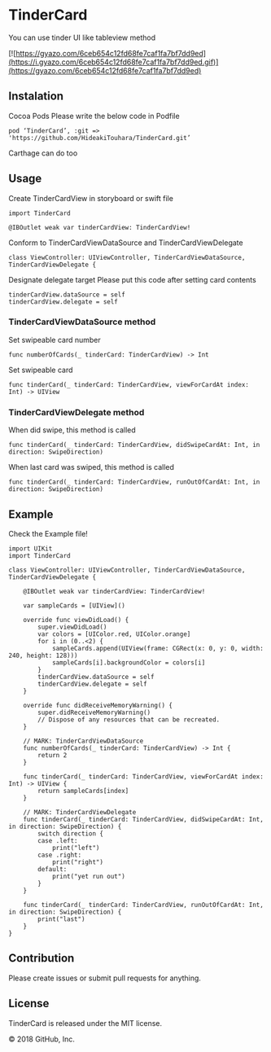 # TinderCard
You can use tinder UI like tableview method

[![https://gyazo.com/6ceb654c12fd68fe7caf1fa7bf7dd9ed](https://i.gyazo.com/6ceb654c12fd68fe7caf1fa7bf7dd9ed.gif)](https://gyazo.com/6ceb654c12fd68fe7caf1fa7bf7dd9ed)

## Instalation
Cocoa Pods
Please write the below code in Podfile

```
pod ‘TinderCard’, :git => 'https://github.com/HideakiTouhara/TinderCard.git’
```

Carthage can do too

## Usage
Create TinderCardView in storyboard or swift file

```
import TinderCard

@IBOutlet weak var tinderCardView: TinderCardView!
```

Conform to TinderCardViewDataSource and TinderCardViewDelegate

```
class ViewController: UIViewController, TinderCardViewDataSource, TinderCardViewDelegate {
```

Designate delegate target
Please put this code after setting card contents

```
tinderCardView.dataSource = self
tinderCardView.delegate = self
```

### TinderCardViewDataSource method

Set swipeable card number

```
func numberOfCards(_ tinderCard: TinderCardView) -> Int
```

Set swipeable card

```
func tinderCard(_ tinderCard: TinderCardView, viewForCardAt index: Int) -> UIView
```

### TinderCardViewDelegate method

When did swipe, this method is called

```
func tinderCard(_ tinderCard: TinderCardView, didSwipeCardAt: Int, in direction: SwipeDirection)
```

When last card was swiped, this method is called

```
func tinderCard(_ tinderCard: TinderCardView, runOutOfCardAt: Int, in direction: SwipeDirection)
```

## Example
Check the Example file!

```
import UIKit
import TinderCard

class ViewController: UIViewController, TinderCardViewDataSource, TinderCardViewDelegate {

    @IBOutlet weak var tinderCardView: TinderCardView!

    var sampleCards = [UIView]()

    override func viewDidLoad() {
        super.viewDidLoad()
        var colors = [UIColor.red, UIColor.orange]
        for i in (0..<2) {
            sampleCards.append(UIView(frame: CGRect(x: 0, y: 0, width: 240, height: 128)))
            sampleCards[i].backgroundColor = colors[i]
        }
        tinderCardView.dataSource = self
        tinderCardView.delegate = self
    }

    override func didReceiveMemoryWarning() {
        super.didReceiveMemoryWarning()
        // Dispose of any resources that can be recreated.
    }

    // MARK: TinderCardViewDataSource
    func numberOfCards(_ tinderCard: TinderCardView) -> Int {
        return 2
    }

    func tinderCard(_ tinderCard: TinderCardView, viewForCardAt index: Int) -> UIView {
        return sampleCards[index]
    }

    // MARK: TinderCardViewDelegate
    func tinderCard(_ tinderCard: TinderCardView, didSwipeCardAt: Int, in direction: SwipeDirection) {
        switch direction {
        case .left:
            print("left")
        case .right:
            print("right")
        default:
            print("yet run out")
        }
    }

    func tinderCard(_ tinderCard: TinderCardView, runOutOfCardAt: Int, in direction: SwipeDirection) {
        print("last")
    }
}
```
## Contribution
Please create issues or submit pull requests for anything.

## License
TinderCard is released under the MIT license.

© 2018 GitHub, Inc.
